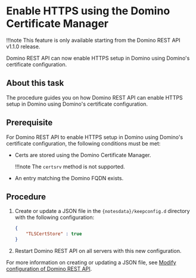 # Enable HTTPS using the Domino Certificate Manager

!!!note
    This feature is only available starting from the Domino REST API v1.1.0 release. 

Domino REST API can now enable HTTPS setup in Domino using Domino's certificate configuration.

## About this task 

The procedure guides you on how Domino REST API can enable HTTPS setup in Domino using Domino's certificate configuration.

## Prerequisite

For Domino REST API to enable HTTPS setup in Domino using Domino's certificate configuration, the following conditions must be met:

- Certs are stored using the Domino Certificate Manager. 
            
    !!!note
        The `certsrv` method is not supported.
            
- An entry matching the Domino FQDN exists. 

## Procedure

1. Create or update a JSON file in the `{notesdata}/keepconfig.d` directory with the following configuration:

    ```json
    {
        "TLSCertStore" : true
    }
    ```
    
2. Restart Domino REST API on all servers with this new configuration.

For more information on creating or updating a JSON file, see [Modify configuration of Domino REST API](../install/modifyconfig.md). 